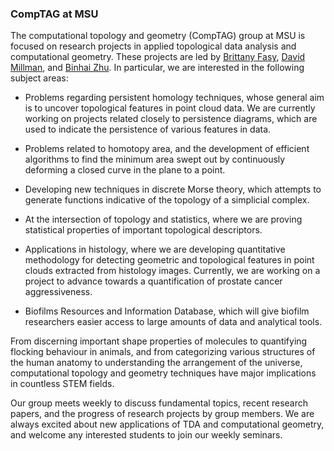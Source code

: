 ### CompTAG at MSU

The computational topology and geometry (CompTAG) group at MSU is focused on research projects
in applied topological data analysis and computational geometry. These projects are led by 
[Brittany Fasy](https://comptag.github.io/brittany-fasy/), [David Millman](https://www.cs.montana.edu/dave/mySite/index.html),
and [Binhai Zhu](https://www.cs.montana.edu/bhz/homepage.html). In particular, we are interested in the following subject areas:

* Problems regarding persistent homology techniques, whose general aim is to uncover topological features in point cloud data. We
are currently working on projects related closely to persistence diagrams, which are used to indicate the persistence of various
features in data.

* Problems related to homotopy area, and the development of efficient algorithms to find the minimum area swept out by continuously deforming
a closed curve in the plane to a point.

* Developing new techniques in discrete Morse theory, which attempts to generate functions indicative of the topology of a simplicial complex. 

* At the intersection of topology and statistics, where we are proving statistical properties of important topological descriptors.

* Applications in histology, where we are developing quantitative methodology for detecting geometric and topological features in point
clouds extracted from histology images. 
Currently, we are working on a project to advance towards a quantification of prostate cancer aggressiveness.

*  Biofilms Resources and Information Database, which will give biofilm researchers easier access to large amounts of data and analytical tools.
 
From discerning important shape properties of molecules to quantifying flocking behaviour in animals,
 and from categorizing various structures of the human anatomy to understanding the arrangement of the universe, 
computational topology and geometry techniques have major implications in countless STEM fields. 

Our group meets weekly to discuss fundamental topics, recent research papers, and the progress of research projects by group members. 
We are always excited about new applications of TDA and computational geometry, and welcome any interested students to join our weekly seminars.

